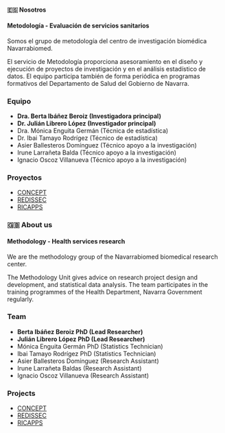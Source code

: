 #### :es: Nosotros
#### Metodología - Evaluación de servicios sanitarios
Somos el grupo de metodología del centro de investigación biomédica Navarrabiomed.

El servicio de Metodología proporciona asesoramiento en el diseño y ejecución de proyectos de investigación y en el análisis estadístico de datos. El equipo participa también de forma periódica en programas formativos del Departamento de Salud del Gobierno de Navarra. 

### Equipo
- **Dra. Berta Ibáñez Beroiz (Investigadora principal)**
- **Dr. Julián Librero López (Investigador principal)**
- Dra. Mónica Enguita Germán (Técnica de estadística)
- Dr. Ibai Tamayo Rodrígez (Técnico de estadística)
- Asier Ballesteros Domínguez (Técnico apoyo a la investigación)
- Irune Larrañeta Balda (Técnico apoyo a la investigación)
- Ignacio Oscoz Villanueva (Técnico apoyo a la investigación)

### Proyectos
- [CONCEPT](https://www.navarrabiomed.es/es/investigacion/proyectos/concept-diabetes-utilizando-datos-del-mundo-real-para-estudio-de-eficiencia)
- [REDISSEC](https://www.navarrabiomed.es/es/investigacion/proyectos/rd1600010014-red-de-investigacion-servicios-sanitarios-enfermedades)
- [RICAPPS](https://www.navarrabiomed.es/es/investigacion/proyectos/rd2100160016-red-de-investigacion-cronicidad-atencion-primaria-y-promocion)

### :uk: About us
#### Methodology - Health services research
We are the methodology group of the Navarrabiomed biomedical research center.

The Methodology Unit gives advice on research project design and development, and statistical data analysis. The team participates in the training programmes of the Health Department, Navarra Government regularly.

### Team
- **Berta Ibáñez Beroiz PhD (Lead Researcher)**
- **Julián Librero López PhD (Lead Researcher)**
- Mónica Enguita Germán PhD (Statistics Technician)
- Ibai Tamayo Rodrígez PhD (Statistics Technician)
- Asier Ballesteros Domínguez (Research Assistant)
- Irune Larrañeta Baldas (Research Assistant)
- Ignacio Oscoz Villanueva (Research Assistant)


### Projects
- [CONCEPT](https://www.navarrabiomed.es/es/investigacion/proyectos/concept-diabetes-utilizando-datos-del-mundo-real-para-estudio-de-eficiencia)
- [REDISSEC](https://www.navarrabiomed.es/es/investigacion/proyectos/rd1600010014-red-de-investigacion-servicios-sanitarios-enfermedades)
- [RICAPPS](https://www.navarrabiomed.es/es/investigacion/proyectos/rd2100160016-red-de-investigacion-cronicidad-atencion-primaria-y-promocion)

